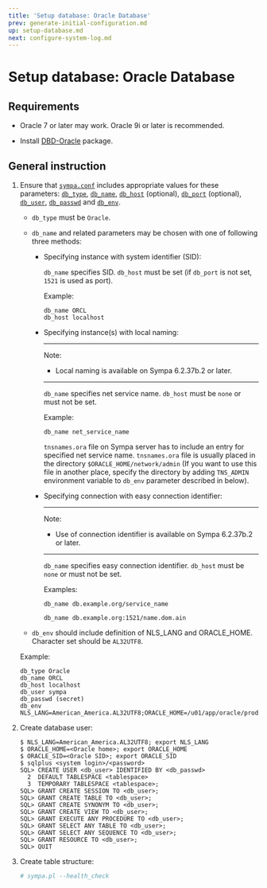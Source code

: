 ```yaml
---
title: 'Setup database: Oracle Database'
prev: generate-initial-configuration.md
up: setup-database.md
next: configure-system-log.md
---
```


Setup database: Oracle Database
===============================

Requirements
------------

  * Oracle 7 or later may work.  Oracle 9i or later is recommended.

  * Install [DBD-Oracle](https://metacpan.org/release/DBD-Oracle) package.

General instruction
-------------------

  1. Ensure that [``sympa.conf``](../layout.md#config) includes appropriate
     values for these parameters:
     [``db_type``](../man/sympa.conf.5.md#db_type),
     [``db_name``](../man/sympa.conf.5.md#db_name),
     [``db_host``](../man/sympa.conf.5.md#db_host) (optional),
     [``db_port``](../man/sympa.conf.5.md#db_port) (optional),
     [``db_user``](../man/sympa.conf.5.md#db_user),
     [``db_passwd``](../man/sympa.conf.5.md#db_passwd) and
     [``db_env``](../man/sympa.conf.5.md#db_env).

       * ``db_type`` must be ``Oracle``.

       * ``db_name`` and related parameters may be chosen with one of
         following three methods:

          * Specifying instance with system identifier (SID):

            ``db_name`` specifies SID.
            ``db_host`` must be set
            (if ``db_port`` is not set, `1521` is used as port).

            Example:
            ``` code
            db_name ORCL
            db_host localhost
            ```

          * Specifying instance(s) with local naming:

             ----
             Note:

               * Local naming is available on Sympa 6.2.37b.2 or later.

             ----

            ``db_name`` specifies net service name.
            ``db_host`` must be `none` or must not be set.

            Example:
            ``` code
            db_name net_service_name
            ```

            `tnsnames.ora` file on Sympa server has to include an entry for
            specified net service name.
            `tnsnames.ora` file is usually placed in the directory
            `$ORACLE_HOME/network/admin`
            (If you want to use this file in another place, specify the
            directory by adding `TNS_ADMIN` environment variable to `db_env`
            parameter described in below).

          * Specifying connection with easy connection identifier:

             ----
             Note:

               * Use of connection identifier is available on
                 Sympa 6.2.37b.2 or later.

             ----

            ``db_name`` specifies easy connection identifier.
            ``db_host`` must be `none` or must not be set.

            Examples:
            ``` code
            db_name db.example.org/service_name
            ```
            ``` code
            db_name db.example.org:1521/name.dom.ain
            ```

       * ``db_env`` should include definition of NLS_LANG and ORACLE_HOME.
         Character set should be `AL32UTF8`.

     Example:
     ``` code
     db_type Oracle
     db_name ORCL
     db_host localhost
     db_user sympa
     db_passwd (secret)
     db_env NLS_LANG=American_America.AL32UTF8;ORACLE_HOME=/u01/app/oracle/product/11.2.0/dbhome_1
     ```

  2. Create database user:
     ```
     $ NLS_LANG=American_America.AL32UTF8; export NLS_LANG
     $ ORACLE_HOME=<Oracle home>; export ORACLE_HOME
     $ ORACLE_SID=<Oracle SID>; export ORACLE_SID
     $ sqlplus <system login>/<password>
     SQL> CREATE USER <db_user> IDENTIFIED BY <db_passwd>
       2  DEFAULT TABLESPACE <tablespace>
       3  TEMPORARY TABLESPACE <tablespace>;
     SQL> GRANT CREATE SESSION TO <db_user>;
     SQL> GRANT CREATE TABLE TO <db_user>;
     SQL> GRANT CREATE SYNONYM TO <db_user>;
     SQL> GRANT CREATE VIEW TO <db_user>;
     SQL> GRANT EXECUTE ANY PROCEDURE TO <db_user>;
     SQL> GRANT SELECT ANY TABLE TO <db_user>;
     SQL> GRANT SELECT ANY SEQUENCE TO <db_user>;
     SQL> GRANT RESOURCE TO <db_user>;
     SQL> QUIT
     ```

  3. Create table structure:
     ``` bash
     # sympa.pl --health_check
     ```

